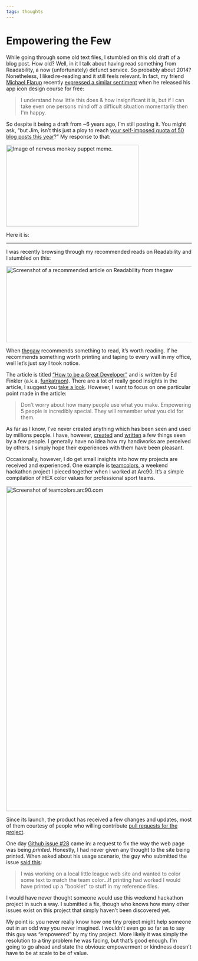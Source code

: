 ```yaml
---
tags: thoughts
---
```


# Empowering the Few

While going through some old text files, I stumbled on this old draft of a blog post. How old? Well, in it I talk about having read something from Readability, a now (unfortunately) defunct service. So probably about 2014? Nonetheless, I liked re-reading and it still feels relevant. In fact, my friend [Michael Flarup](https://twitter.com/flarup) recently [expressed a similar sentiment](https://twitter.com/flarup/status/1240323082474176512?s=20) when he released his app icon design course for free:

> I understand how little this does & how insignificant it is, but if I can take even one persons mind off a difficult situation momentarily then I'm happy.

So despite it being a draft from ~6 years ago, I’m still posting it. You might ask, “but Jim, isn’t this just a ploy to reach [your self-imposed quota of 50 blog posts this year](https://blog.jim-nielsen.com/2020/50-blog-posts-in-2020/)?” My response to that:

<img src="https://cdn.jim-nielsen.com/blog/2020/not-at-scale-cynical-but-right-question.jpg" alt="Image of nervous monkey puppet meme." width="359" height="221" /> 

Here it is:

---

I was recently browsing through my recommended reads on Readability and I stumbled on this:

<img src="https://cdn.jim-nielsen.com/blog/2014/how-to-be-screenshot.png" alt="Screenshot of a recommended article on Readability from thegaw" width="568" height="206" />

When [thegaw](https://twitter.com/thegaw) recommends something to read, it’s worth reading. If he recommends something worth printing and taping to every wall in my office, well let’s just say I took notice.

The article is titled [“How to be a Great Developer”](https://the-pastry-box-project.net/ed-finkler/2014-january-6) and is written by Ed Finkler (a.k.a. [funkatraon](https://twitter.com/funkatron)). There are a lot of really good insights in the article, I suggest you [take a look]((https://the-pastry-box-project.net/ed-finkler/2014-january-6)). However, I want to focus on one particular point made in the article:

> Don’t worry about how many people use what you make. Empowering 5 people is incredibly special. They will remember what you did for them.

As far as I know, I’ve never created anything which has been seen and used by millions people. I have, however, [created](http://jim-nielsen.com/#recent-projects) and [written](http://jim-nielsen.com/#published-articles) a few things seen by a few people. I generally have no idea how my handiworks are perceived by others. I simply hope their experiences with them have been pleasant. 

Occasionally, however, I do get small insights into how my projects are received and experienced. One example is [teamcolors](https://teamcolors.jim-nielsen.com), a weekend hackathon project I pieced together when I worked at Arc90. It’s a simple compilation of HEX color values for professional sport teams.

<img src="https://cdn.jim-nielsen.com/blog/2014/teamcolors-screenshot.png" alt="Screenshot of teamcolors.arc90.com" width="800" height="881" />

Since its launch, the product has received a few changes and updates, most of them courtesy of people who willing contribute [pull requests for the project](https://github.com/arc90/teamcolors/pulls).   

One day [Github issue #28](https://github.com/arc90/teamcolors/issues/28) came in: a request to fix the way the web page was being *printed*. Honestly, I had never given any thought to the site being printed. When asked about his usage scenario, the guy who submitted the issue [said this](https://github.com/arc90/teamcolors/issues/28#issuecomment-40719405):

> I was working on a local little league web site and wanted to color some text to match the team color…If printing had worked I would have printed up a "booklet" to stuff in my reference files.

I would have never thought someone would use this weekend hackathon project in such a way. I submitted a fix, though who knows how many other issues exist on this project that simply haven’t been discovered yet.

My point is: you never really know how one tiny project might help someone out in an odd way you never imagined. I wouldn’t even go so far as to say this guy was “empowered” by my tiny project. More likely it was simply the resolution to a tiny problem he was facing, but that’s good enough. I’m going to go ahead and state the obvious: empowerment or kindness doesn’t have to be at scale to be of value.


